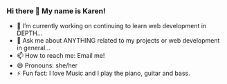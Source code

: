 ### Hi there 👋 My name is Karen!

- 🔭 I’m currently working on continuing to learn web development in DEPTH...
- 💬 Ask me about ANYTHING related to my projects or web development in general...
- 📫 How to reach me: Email me!
- 😄 Pronouns: she/her
- ⚡ Fun fact: I love Music and I play the piano, guitar and bass.

<!--
**KarenHarley/KarenHarley** is a ✨ _special_ ✨ repository because its `README.md` (this file) appears on your GitHub profile.

Here are some ideas to get you started:

- 🔭 I’m currently working on ...
- 🌱 I’m currently learning ...
- 👯 I’m looking to collaborate on ...
- 🤔 I’m looking for help with ...
- 💬 Ask me about ...
- 📫 How to reach me: ...
- 😄 Pronouns: ...
- ⚡ Fun fact: ...
-->
